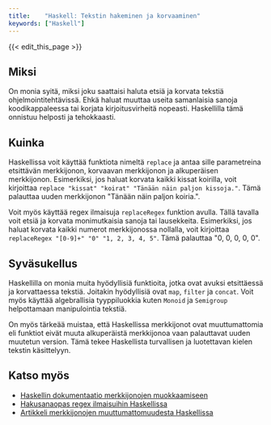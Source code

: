 ```yaml
---
title:    "Haskell: Tekstin hakeminen ja korvaaminen"
keywords: ["Haskell"]
---
```


{{< edit_this_page >}}

## Miksi

On monia syitä, miksi joku saattaisi haluta etsiä ja korvata tekstiä ohjelmointitehtävissä. Ehkä haluat muuttaa useita samanlaisia sanoja koodikappaleessa tai korjata kirjoitusvirheitä nopeasti. Haskellilla tämä onnistuu helposti ja tehokkaasti.

## Kuinka

Haskellissa voit käyttää funktiota nimeltä `replace` ja antaa sille parametreina etsittävän merkkijonon, korvaavan merkkijonon ja alkuperäisen merkkijonon. Esimerkiksi, jos haluat korvata kaikki kissat koirilla, voit kirjoittaa `replace "kissat" "koirat" "Tänään näin paljon kissoja."`. Tämä palauttaa uuden merkkijonon "Tänään näin paljon koiria.".

Voit myös käyttää regex ilmaisuja `replaceRegex` funktion avulla. Tällä tavalla voit etsiä ja korvata monimutkaisia sanoja tai lausekkeita. Esimerkiksi, jos haluat korvata kaikki numerot merkkijonossa nollalla, voit kirjoittaa `replaceRegex "[0-9]+" "0" "1, 2, 3, 4, 5"`. Tämä palauttaa "0, 0, 0, 0, 0".

## Syväsukellus

Haskellilla on monia muita hyödyllisiä funktioita, jotka ovat avuksi etsittäessä ja korvattaessa tekstiä. Joitakin hyödyllisiä ovat `map`, `filter` ja `concat`. Voit myös käyttää algebrallisia tyyppiluokkia kuten `Monoid` ja `Semigroup` helpottamaan manipulointia tekstiä.

On myös tärkeää muistaa, että Haskellissa merkkijonot ovat muuttumattomia eli funktiot eivät muuta alkuperäistä merkkijonoa vaan palauttavat uuden muutetun version. Tämä tekee Haskellista turvallisen ja luotettavan kielen tekstin käsittelyyn.

## Katso myös

- [Haskellin dokumentaatio merkkijonojen muokkaamiseen](https://www.haskell.org/hoogle/?hoogle=replace)
- [Hakusanaopas regex ilmaisuihin Haskellissa](http://www.cis.upenn.edu/~cis194/fall14/solutions/07%20Parsec.html)
- [Artikkeli merkkijonojen muuttumattomuudesta Haskellissa](https://wiki.haskell.org/Monomorphism_restriction)